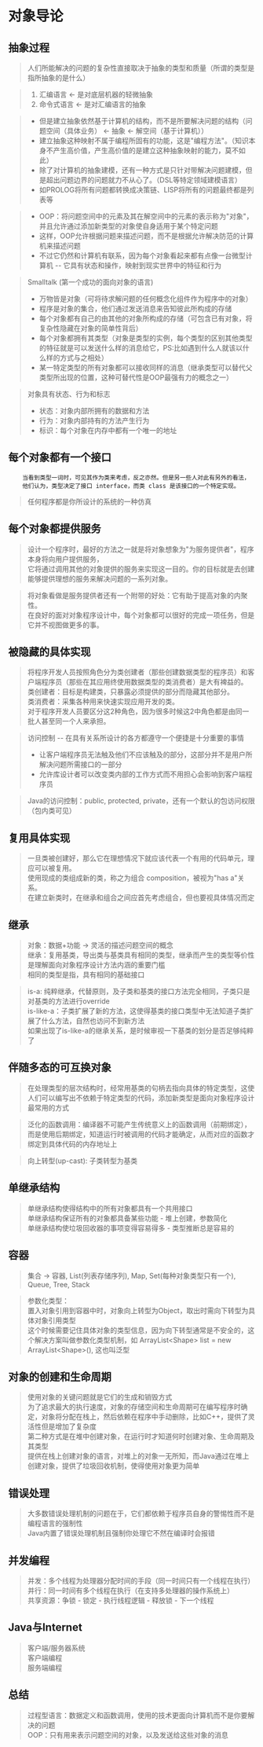 # 对象导论

## 抽象过程

> 人们所能解决的问题的复杂性直接取决于抽象的类型和质量（所谓的类型是指所抽象的是什么）

> 1. 汇编语言 <- 是对底层机器的轻微抽象
> 2. 命令式语言 <- 是对汇编语言的抽象  


>   - 但是建立抽象依然基于计算机的结构，而不是所要解决问题的结构（问题空间（具体业务） <- 抽象 <- 解空间（基于计算机））  
>   - 建立抽象这种映射不属于编程所固有的功能，这是"编程方法"。（知识本身不产生高价值，产生高价值的是建立这种抽象映射的能力，莫不如此）  
>   - 除了对计算机的抽象建模，还有一种方式是只针对带解决问题建模，但是超出问题边界的问题就力不从心了。（DSL等特定领域建模语言）  
>   -  如PROLOG将所有问题都转换成决策链、LISP将所有的问题最终都是列表等  

>   - OOP：将问题空间中的元素及其在解空间中的元素的表示称为"对象"，并且允许通过添加新类型的对象使自身适用于某个特定问题  
>   - 这样，OOP允许根据问题来描述问题，而不是根据允许解决防范的计算机来描述问题
>   - 不过它仍然和计算机有联系，因为每个对象看起来都有点像一台微型计算机 -- 它具有状态和操作，映射到现实世界中的特征和行为

> Smalltalk (第一个成功的面向对象的语言)  
> - 万物皆是对象（可将待求解问题的任何概念化组件作为程序中的对象）  
> - 程序是对象的集合，他们通过发送消息来告知彼此所构成的存储
> - 每个对象都有自己的由其他的对象所构成的存储（可包含已有对象，将复杂性隐藏在对象的简单性背后）
> - 每个对象都拥有其类型（对象是类型的实例，每个类型的区别其他类型的特征就是可以发送什么样的消息给它，PS:比如遇到什么人就该以什么样的方式与之相处）
> - 某一特定类型的所有对象都可以接收同样的消息（继承类型可以替代父类型所出现的位置，这种可替代性是OOP最强有力的概念之一）

> 对象具有状态、行为和标志
> - 状态：对象内部所拥有的数据和方法
> - 行为：对象内部持有的方法产生行为
> - 标识：每个对象在内存中都有一个唯一的地址


## 每个对象都有一个接口

        当看到类型一词时，可见其作为类来考虑，反之亦然。但是另一些人对此有另外的看法，
        他们认为，类型决定了接口 interface，而类 class 是该接口的一个特定实现。

> 任何程序都是你所设计的系统的一种仿真

## 每个对象都提供服务

> 设计一个程序时，最好的方法之一就是将对象想象为"为服务提供者"，程序本身将向用户提供服务，  
它将通过调用其他的对象提供的服务来实现这一目的。你的目标就是去创建能够提供理想的服务来解决问题的一系列对象。

> 将对象看做是服务提供者还有一个附带的好处：它有助于提高对象的内聚性。  
在良好的面对对象程序设计中，每个对象都可以很好的完成一项任务，但是它并不视图做更多的事。

## 被隐藏的具体实现

> 将程序开发人员按照角色分为类创建者（那些创建数据类型的程序员）和客户端程序员（那些在其应用终使用数据类型的类消费者）是大有裨益的。  
类创建者：目标是构建类，只暴露必须提供的部分而隐藏其他部分。  
类消费者：采集各种用来快速实现应用开发的类。  
对于程序开发人员要区分这2种角色，因为很多时候这2中角色都是由同一批人甚至同一个人来承担。

> 访问控制 -- 在具有关系所设计的各方都遵守一个便捷是十分重要的事情  
> - 让客户端程序员无法触及他们不应该触及的部分，这部分并不是用户所解决问题所需接口的一部分
> - 允许库设计者可以改变类内部的工作方式而不用担心会影响到客户端程序员

> Java的访问控制：public, protected, private，还有一个默认的包访问权限（包内类可见）

## 复用具体实现

> 一旦类被创建好，那么它在理想情况下就应该代表一个有用的代码单元，理应可以被复用。  
使用现成的类组成新的类，称之为组合 composition，被视为"has a"关系。  
在建立新类时，在继承和组合之间应首先考虑组合，但也要视具体情况而定

## 继承

> 对象：数据+功能 -> 灵活的描述问题空间的概念  
继承：复用基类，导出类与基类具有相同的类型，继承而产生的类型等价性是理解面向对象程序设计方法内涵的重要门槛  
相同的类型是指，具有相同的基础接口

> is-a: 纯粹继承，代替原则，及子类和基类的接口方法完全相同，子类只是对基类的方法进行override  
> is-like-a：子类扩展了新的方法，这使得基类的接口类型中无法知道子类扩展了什么方法，自然也访问不到新方法  
如果出现了is-like-a的继承关系，是时候审视一下基类的划分是否足够纯粹了

## 伴随多态的可互换对象

> 在处理类型的层次结构时，经常用基类的句柄去指向具体的特定类型，这使人们可以编写出不依赖于特定类型的代码，添加新类型是面向对象程序设计最常用的方式  

> 泛化的函数调用：编译器不可能产生传统意义上的函数调用（前期绑定），而是使用后期绑定，知道运行时被调用的代码才能确定，从而对应的函数才绑定到具体代码的内存地址上

> 向上转型(up-cast): 子类转型为基类

## 单继承结构
> 单继承结构使得结构中的所有对象都具有一个共用接口  
单继承结构保证所有的对象都具备某些功能 - 堆上创建，参数简化  
单继承结构使垃圾回收器的事项变得容易得多 - 类型推断总是容易的

## 容器

> 集合 -> 容器, List(列表存储序列), Map, Set(每种对象类型只有一个), Queue, Tree, Stack

> 参数化类型：  
置入对象引用到容器中时，对象向上转型为Object，取出时需向下转型为具体对象引用类型  
这个时候需要记住具体对象的类型信息，因为向下转型通常是不安全的，这个解决方案叫做参数化类型机制，如 ArrayList\<Shape> list = new ArrayList\<Shape\>(), 这也叫泛型

## 对象的创建和生命周期

> 使用对象的关键问题就是它们的生成和销毁方式  
为了追求最大的执行速度，对象的存储空间和生命周期可在编写程序时确定，对象将分配在栈上，然后依赖在程序中手动删除，比如C++，提供了灵活性但是增加了复杂度  
第二种方式是在堆中创建对象，在运行时才知道何时创建对象、生命周期及其类型  
提供在栈上创建对象的语言，对堆上的对象一无所知，而Java通过在堆上创建对象，提供了垃圾回收机制，使得使用对象更为简单

## 错误处理

> 大多数错误处理机制的问题在于，它们都依赖于程序员自身的警惕性而不是编程语言的强制性  
Java内置了错误处理机制且强制你处理它不然在编译时会报错

## 并发编程

> 并发：多个线程为处理器分配时间的手段（同一时间只有一个线程在执行）  
> 并行：同一时间有多个线程在执行（在支持多处理器的操作系统上）  
共享资源：争锁 - 锁定 - 执行线程逻辑 - 释放锁 - 下一个线程

## Java与Internet

> 客户端/服务器系统  
客户端编程  
服务端编程  

## 总结
> 过程型语言：数据定义和函数调用，使用的技术更面向计算机而不是你要解决的问题  
OOP：只有用来表示问题空间的对象，以及发送给这些对象的消息